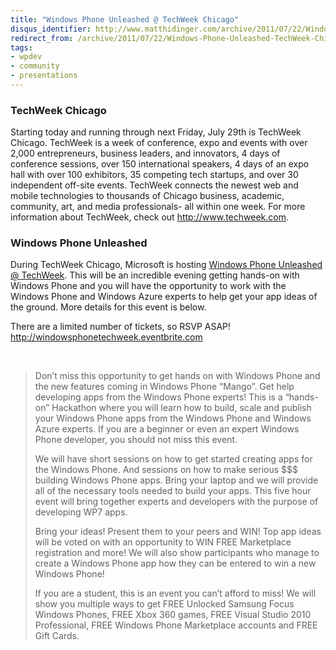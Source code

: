 ```yaml
---
title: "Windows Phone Unleashed @ TechWeek Chicago"
disqus_identifier: http://www.matthidinger.com/archive/2011/07/22/Windows-Phone-Unleashed-TechWeek-Chicago.aspx
redirect_from: /archive/2011/07/22/Windows-Phone-Unleashed-TechWeek-Chicago.aspx/
tags: 
- wpdev
- community
- presentations
---
```

### TechWeek Chicago

Starting today and running through next Friday, July 29th is TechWeek Chicago. TechWeek is a week of conference, expo and events with over 2,000 entrepreneurs, business leaders, and innovators, 4 days of conference sessions, over 150 international speakers, 4 days of an expo hall with over 100 exhibitors, 35 competing tech startups, and over 30 independent off-site events. TechWeek connects the newest web and mobile technologies to thousands of Chicago business, academic, community, art, and media professionals- all within one week. For more information about TechWeek, check out <http://www.techweek.com>.

### Windows Phone Unleashed

During TechWeek Chicago, Microsoft is hosting [Windows Phone Unleashed @ TechWeek](http://windowsphonetechweek.eventbrite.com). This will be an incredible evening getting hands-on with Windows Phone and you will have the opportunity to work with the Windows Phone and Windows Azure experts to help get your app ideas of the ground. More details for this event is below.

There are a limited number of tickets, so RSVP ASAP!
<http://windowsphonetechweek.eventbrite.com>

 

> Don’t miss this opportunity to get hands on with Windows Phone and the new features coming in Windows Phone “Mango”. Get help developing apps from the Windows Phone experts! This is a “hands-on” Hackathon where you will learn how to build, scale and publish your Windows Phone apps from the Windows Phone and Windows Azure experts. If you are a beginner or even an expert Windows Phone developer, you should not miss this event.
>
> We will have short sessions on how to get started creating apps for the Windows Phone. And sessions on how to make serious $$$ building Windows Phone apps. Bring your laptop and we will provide all of the necessary tools needed to build your apps. This five hour event will bring together experts and developers with the purpose of developing WP7 apps.
>
> Bring your ideas! Present them to your peers and WIN! Top app ideas will be voted on with an opportunity to WIN FREE Marketplace registration and more! We will also show participants who manage to create a Windows Phone app how they can be entered to win a new Windows Phone!
>
> If you are a student, this is an event you can’t afford to miss! We will show you multiple ways to get FREE Unlocked Samsung Focus Windows Phones, FREE Xbox 360 games, FREE Visual Studio 2010 Professional, FREE Windows Phone Marketplace accounts and FREE Gift Cards.

